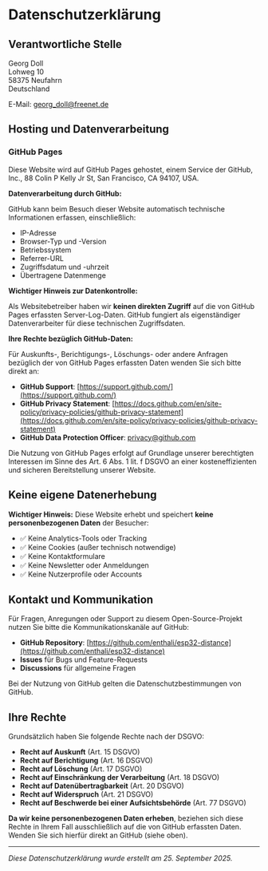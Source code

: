 # Datenschutzerklärung

## Verantwortliche Stelle

Georg Doll  
Lohweg 10  
58375 Neufahrn  
Deutschland  

E-Mail: <georg_doll@freenet.de>

## Hosting und Datenverarbeitung

### GitHub Pages

Diese Website wird auf GitHub Pages gehostet, einem Service der GitHub, Inc., 88 Colin P Kelly Jr St, San Francisco, CA 94107, USA.

**Datenverarbeitung durch GitHub:**

GitHub kann beim Besuch dieser Website automatisch technische Informationen erfassen, einschließlich:

- IP-Adresse
- Browser-Typ und -Version
- Betriebssystem
- Referrer-URL
- Zugriffsdatum und -uhrzeit
- Übertragene Datenmenge

**Wichtiger Hinweis zur Datenkontrolle:**

Als Websitebetreiber haben wir **keinen direkten Zugriff** auf die von GitHub Pages erfassten Server-Log-Daten. GitHub fungiert als eigenständiger Datenverarbeiter für diese technischen Zugriffsdaten.

**Ihre Rechte bezüglich GitHub-Daten:**

Für Auskunfts-, Berichtigungs-, Löschungs- oder andere Anfragen bezüglich der von GitHub Pages erfassten Daten wenden Sie sich bitte direkt an:

- **GitHub Support**: [https://support.github.com/](https://support.github.com/)
- **GitHub Privacy Statement**: [https://docs.github.com/en/site-policy/privacy-policies/github-privacy-statement](https://docs.github.com/en/site-policy/privacy-policies/github-privacy-statement)
- **GitHub Data Protection Officer**: <privacy@github.com>

Die Nutzung von GitHub Pages erfolgt auf Grundlage unserer berechtigten Interessen im Sinne des Art. 6 Abs. 1 lit. f DSGVO an einer kosteneffizienten und sicheren Bereitstellung unserer Website.

## Keine eigene Datenerhebung

**Wichtiger Hinweis:** Diese Website erhebt und speichert **keine personenbezogenen Daten** der Besucher:

- ✅ Keine Analytics-Tools oder Tracking
- ✅ Keine Cookies (außer technisch notwendige)
- ✅ Keine Kontaktformulare
- ✅ Keine Newsletter oder Anmeldungen
- ✅ Keine Nutzerprofile oder Accounts

## Kontakt und Kommunikation

Für Fragen, Anregungen oder Support zu diesem Open-Source-Projekt nutzen Sie bitte die Kommunikationskanäle auf GitHub:

- **GitHub Repository**: [https://github.com/enthali/esp32-distance](https://github.com/enthali/esp32-distance)
- **Issues** für Bugs und Feature-Requests
- **Discussions** für allgemeine Fragen

Bei der Nutzung von GitHub gelten die Datenschutzbestimmungen von GitHub.

## Ihre Rechte

Grundsätzlich haben Sie folgende Rechte nach der DSGVO:

- **Recht auf Auskunft** (Art. 15 DSGVO)
- **Recht auf Berichtigung** (Art. 16 DSGVO)
- **Recht auf Löschung** (Art. 17 DSGVO)
- **Recht auf Einschränkung der Verarbeitung** (Art. 18 DSGVO)
- **Recht auf Datenübertragbarkeit** (Art. 20 DSGVO)
- **Recht auf Widerspruch** (Art. 21 DSGVO)
- **Recht auf Beschwerde bei einer Aufsichtsbehörde** (Art. 77 DSGVO)

**Da wir keine personenbezogenen Daten erheben**, beziehen sich diese Rechte in Ihrem Fall ausschließlich auf die von GitHub erfassten Daten. Wenden Sie sich hierfür direkt an GitHub (siehe oben).

---

*Diese Datenschutzerklärung wurde erstellt am 25. September 2025.*
